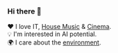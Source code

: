 ### Hi there 👋

<!--
**RedaPengam/RedaPengam** is a ✨ _special_ ✨ repository because its `README.md` (this file) appears on your GitHub profile.

Here are some ideas to get you started:

- 🔭 I’m currently working on ...
- 🌱 I’m currently learning ...
- 👯 I’m looking to collaborate on ...
- 🤔 I’m looking for help with ...
- 💬 Ask me about ...
- 📫 How to reach me: ...
- 😄 Pronouns: ...
- ⚡ Fun fact: ...
-->

❤️ I love IT, [House Music](https://open.spotify.com/user/21bwbmnlaao7s4zp7zbgphtyy) & [Cinema](https://trakt.tv/users/pitiquill).</br>
💡 I'm interested in AI potential.</br>
🌍 I care about the [environment](https://sopht.com/en/).</br>
